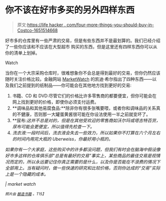 # 你不该在好市多买的另外四样东西

> 原文:[https://life hacker . com/four-more-things-you-should-buy-in-Costco-1651514668](https://lifehacker.com/four-more-things-you-shouldnt-buy-at-costco-1651514668)

好市多的仓库里有一些严肃的交易，但是有些东西并不是最划算的。我们已经介绍了一些你应该和不应该在大型超市 购买的东西，但是这里还有四样东西你可以从你的清单上划掉。

Watch

当你在一个大宗采购仓库时，很难想象你不会总是得到最好的交易，但你仍然应该随时关注价格比较。金融网站 [MarketWatch](http://www.marketwatch.com/) 的凯迪·希尔指出了四种东西——以及我们之前提到的纸制品——你可能会在其他地方找到更好的交易:

1.  书籍、CD 和 DVD:尽管它们的价格比许多零售商的都要便宜，但你可能会在网上找到更好的价格，即使你必须支付运费。
2.  **调味品和其他易腐食品:**除非你有很多张嘴要喂，或者你和调味品的关系真的不健康，否则那一大罐蛋黄酱很可能在你设法使用一半之前就变坏了。
3.  **尿布:**这并不总是对的*，但是在其他受欢迎的零售商如沃尔玛或塔吉特百货，尿布可能会更便宜，所以值得先检查一下。*
4.  *洗衣液:一段时间后，洗衣液会失去一些效力，所以如果你不打算在六个月左右的时间内用完大瓶的 Uberweiss，你最好用小瓶的。*

*如果你有一个大家庭，这些购买中的许多都没问题，但我们有时会在脑海中假设像好市多这样的仓库俱乐部“总是有最好的交易”事实上，某些商品的最佳交易是视情况而定的，所以永远要记住你真正需要的是什么，以及你是否能在不浪费的情况下全部用上。当有疑问时，做一些快速的研究和比较价格，否则你达成的“交易”实际上是一个隐藏的成本。*

*| market watch*

*<small>*照片由*</small> [<small>*酿造书籍*</small>](https://www.flickr.com/photos/brewbooks/2499689784) <small>*。*T15】</small>*
